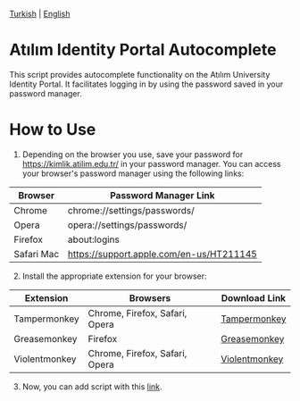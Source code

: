 [Turkish](https://github.com/babico/atilim-kimlik-autocomplete/blob/main/README.tr.md) | [English](https://github.com/babico/atilim-kimlik-autocomplete/blob/main/README.md)

# Atılım Identity Portal Autocomplete
This script provides autocomplete functionality on the Atılım University Identity Portal. It facilitates logging in by using the password saved in your password manager.

# How to Use
1. Depending on the browser you use, save your password for https://kimlik.atilim.edu.tr/ in your password manager. You can access your browser's password manager using the following links:

| Browser | Password Manager Link |
|--------|------------------------------|
| Chrome | chrome://settings/passwords/ |
| Opera | opera://settings/passwords/ |
| Firefox | about:logins |
| Safari Mac | https://support.apple.com/en-us/HT211145 |

2. Install the appropriate extension for your browser:

| Extension	| Browsers | Download Link |
|-----------|----------|---------------|
| Tampermonkey | Chrome, Firefox, Safari, Opera | [Tampermonkey](https://www.tampermonkey.net/) |
| Greasemonkey | Firefox | [Greasemonkey](https://addons.mozilla.org/en-US/firefox/addon/greasemonkey/) |
| Violentmonkey | Chrome, Firefox, Safari, Opera | [Violentmonkey](https://violentmonkey.github.io/get-it/) |

3. Now, you can add script with this [link](https://raw.githubusercontent.com/babico/atilim-kimlik-autocomplete/main/user.main.js). 
